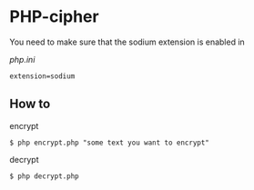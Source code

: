 # PHP-cipher

You need to make sure that the sodium extension is enabled in

_php.ini_
```
extension=sodium
```

## How to
encrypt
```
$ php encrypt.php "some text you want to encrypt"
```
decrypt
```
$ php decrypt.php 
```